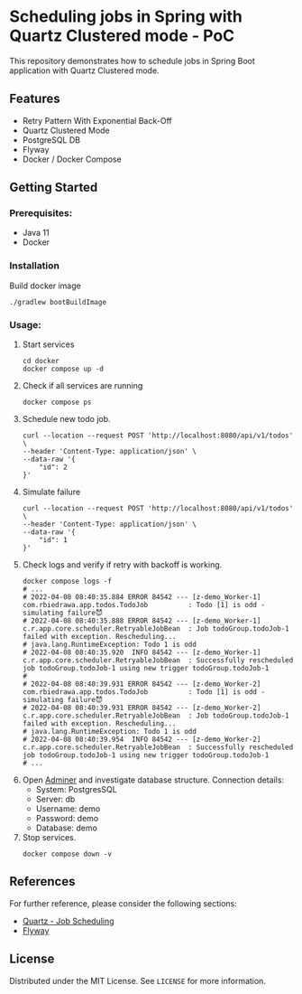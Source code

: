 # Scheduling jobs in Spring with Quartz Clustered mode - PoC

This repository demonstrates how to schedule jobs in Spring Boot application with Quartz Clustered mode.


## Features

* Retry Pattern With Exponential Back-Off
* Quartz Clustered Mode
* PostgreSQL DB
* Flyway
* Docker / Docker Compose

## Getting Started

### Prerequisites:

* Java 11
* Docker

### Installation

Build docker image

```shell
./gradlew bootBuildImage
```

### Usage:

1. Start services
    ```shell
    cd docker
    docker compose up -d
    ```
2. Check if all services are running
    ```shell
    docker compose ps
    ```
3. Schedule new todo job.
   ```shell
   curl --location --request POST 'http://localhost:8080/api/v1/todos' \
   --header 'Content-Type: application/json' \
   --data-raw '{
       "id": 2
   }'
   ```
4. Simulate failure
   ```shell
   curl --location --request POST 'http://localhost:8080/api/v1/todos' \
   --header 'Content-Type: application/json' \
   --data-raw '{
       "id": 1
   }'
   ```
5. Check logs and verify if retry with backoff is working.
   ```shell
   docker compose logs -f
   # ...
   # 2022-04-08 08:40:35.884 ERROR 84542 --- [z-demo_Worker-1] com.rbiedrawa.app.todos.TodoJob          : Todo [1] is odd - simulating failure😈
   # 2022-04-08 08:40:35.888 ERROR 84542 --- [z-demo_Worker-1] c.r.app.core.scheduler.RetryableJobBean  : Job todoGroup.todoJob-1 failed with exception. Rescheduling...
   # java.lang.RuntimeException: Todo 1 is odd
   # 2022-04-08 08:40:35.920  INFO 84542 --- [z-demo_Worker-1] c.r.app.core.scheduler.RetryableJobBean  : Successfully rescheduled job todoGroup.todoJob-1 using new trigger todoGroup.todoJob-1 
   # 
   # 2022-04-08 08:40:39.931 ERROR 84542 --- [z-demo_Worker-2] com.rbiedrawa.app.todos.TodoJob          : Todo [1] is odd - simulating failure😈
   # 2022-04-08 08:40:39.931 ERROR 84542 --- [z-demo_Worker-2] c.r.app.core.scheduler.RetryableJobBean  : Job todoGroup.todoJob-1 failed with exception. Rescheduling...
   # java.lang.RuntimeException: Todo 1 is odd
   # 2022-04-08 08:40:39.954  INFO 84542 --- [z-demo_Worker-2] c.r.app.core.scheduler.RetryableJobBean  : Successfully rescheduled job todoGroup.todoJob-1 using new trigger todoGroup.todoJob-1 
   # ...
   ```
6. Open [Adminer](http://localhost:8081/) and investigate database structure. Connection details:
    * System: PostgresSQL
    * Server: db
    * Username: demo
    * Password: demo
    * Database: demo
7. Stop services.
   ```shell
   docker compose down -v
   ```

## References

For further reference, please consider the following sections:

* [Quartz - Job Scheduling](http://www.quartz-scheduler.org/)
* [Flyway](https://flywaydb.org/)

## License

Distributed under the MIT License. See `LICENSE` for more information.
